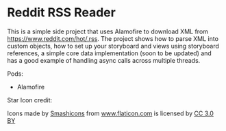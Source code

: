 # Reddit RSS Reader

This is a simple side project that uses Alamofire to download XML from https://www.reddit.com/hot/.rss. The project shows how to parse XML into custom objects, how to set up your storyboard and views using storyboard references, a simple core data implementation (soon to be updated) and has a good example of handling async calls across multiple threads.

Pods:
- Alamofire

Star Icon credit:
<div>Icons made by <a href="https://www.flaticon.com/authors/smashicons" title="Smashicons">Smashicons</a> from <a href="https://www.flaticon.com/" title="Flaticon">www.flaticon.com</a> is licensed by <a href="http://creativecommons.org/licenses/by/3.0/" title="Creative Commons BY 3.0" target="_blank">CC 3.0 BY</a></div>





